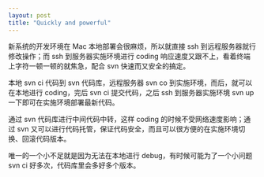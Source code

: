 ```yaml
---
layout: post
title: "Quickly and powerful"
---
```


新系统的开发环境在 Mac 本地部署会很麻烦，所以就直接 ssh 到远程服务器就行修改操作；而 ssh 到服务器实施环境进行 coding 响应速度又跟不上，看着终端上字符一顿一顿的就焦急，配合 svn 快速而又安全的搞定。

本地 svn ci 代码到 svn 代码库，远程服务器 svn co 到实施环境，而后，就可以在本地进行 coding，完后 svn ci 提交代码，之后 ssh 到服务器实施环境 svn up 一下即可在实施环境部署最新代码。

通过 svn 代码库进行中间代码中转，这样 coding 的时候不受网络速度影响；通过 svn 又可以进行代码托管，保证代码安全，而且可以很方便的在实施环境切换、回滚代码版本。

唯一的一个小不足就是因为无法在本地进行 debug，有时候可能为了一个小问题 svn ci 好多次，代码库里会多好多个版本。

